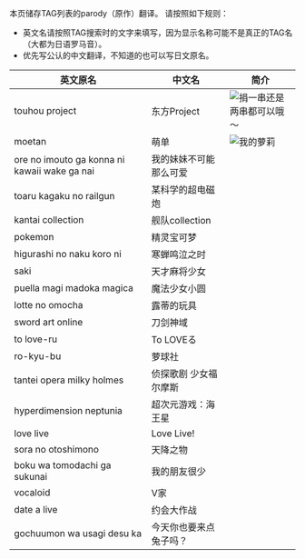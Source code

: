本页储存TAG列表的parody（原作）翻译。
请按照如下规则：
* 英文名请按照TAG搜索时的文字来填写，因为显示名称可能不是真正的TAG名（大都为日语罗马音）。
* 优先写公认的中文翻译，不知道的也可以写日文原名。

| 英文原名 | 中文名 | 简介 |
| -------- | ---------------------- | ---------------------------------------- |
| touhou project | 东方Project | ![捐一串还是两串都可以哦～](http://ww3.sinaimg.cn/large/6c84b2d6gw1f360t1jr35j20hs0m8aet.jpg) |
| moetan | 萌单 | ![我的萝莉](http://ww3.sinaimg.cn/large/6c84b2d6gw1f360yg5x9cj20hs0ofafy.jpg) |
| ore no imouto ga konna ni kawaii wake ga nai | 我的妹妹不可能那么可爱 | |
| toaru kagaku no railgun | 某科学的超电磁炮 | |
| kantai collection | 舰队collection | |
| pokemon | 精灵宝可梦 | |
| higurashi no naku koro ni | 寒蝉鸣泣之时 | |
| saki | 天才麻将少女 | |
| puella magi madoka magica | 魔法少女小圆 | |
| lotte no omocha | 露蒂的玩具 | |
| sword art online | 刀剑神域 | |
| to love-ru | To LOVEる | |
| ro-kyu-bu | 萝球社 | |
| tantei opera milky holmes | 侦探歌剧 少女福尔摩斯 | |
| hyperdimension neptunia | 超次元游戏：海王星 | |
| love live | Love Live! | |
| sora no otoshimono | 天降之物 | |
| boku wa tomodachi ga sukunai | 我的朋友很少 | |
| vocaloid | V家 | |
| date a live | 约会大作战 | |
| gochuumon wa usagi desu ka | 今天你也要来点兔子吗？ | |